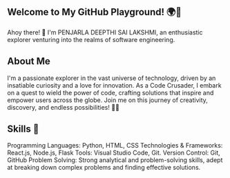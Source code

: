 ## Welcome to My GitHub Playground! 🌍🚀
Ahoy there! 🌟 I'm PENJARLA DEEPTHI SAI LAKSHMI, an enthusiastic explorer venturing into the realms of software engineering.
## About Me 
I'm a passionate explorer in the vast universe of technology, driven by an insatiable curiosity and a love for innovation. As a Code Crusader, I embark on a quest to wield the power of code, crafting solutions that inspire and empower users across the globe. Join me on this journey of creativity, discovery, and endless possibilities! 🌟🚀
## Skills 💼
 Programming Languages: Python, HTML, CSS
 Technologies & Frameworks: React.js, Node.js, Flask
 Tools: Visual Studio Code, Git.
 Version Control: Git, GitHub
 Problem Solving: Strong analytical and problem-solving skills, adept at breaking down complex problems and finding effective solutions.
